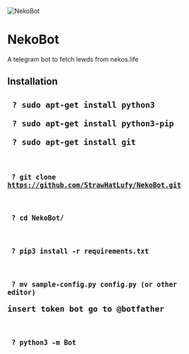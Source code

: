 ![NekoBot](link)
# NekoBot 

A telegram bot to fetch lewds from nekos.life

<h2>Installation<h2>

<code> ? sudo apt-get install python3</code>

<code> ? sudo apt-get install python3-pip</code>

<code> ? sudo apt-get install git

<code> ? git clone https://github.com/StrawHatLufy/NekoBot.git</code>

<code> ? cd NekoBot/</code>


<code> ? pip3 install -r requirements.txt</code>

<code> ? mv sample-config.py config.py (or other editor)</code><p>insert token bot go to @botfather</p>

<code> ? python3 -m Bot</code>
